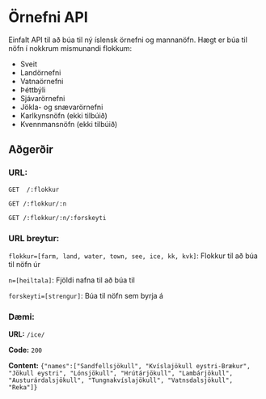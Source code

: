 # **Örnefni API**

Einfalt API til að búa til ný íslensk örnefni og mannanöfn.
Hægt er búa til nöfn í nokkrum mismunandi flokkum:
- Sveit
- Landörnefni
- Vatnaörnefni
- Þéttbýli
- Sjávarörnefni
- Jökla- og snævarörnefni
- Karlkynsnöfn (ekki tilbúið)
- Kvennmansnöfn (ekki tilbúið)

## **Aðgerðir**

### **URL:**
`GET  /:flokkur`

`GET /:flokkur/:n`

`GET /:flokkur/:n/:forskeyti`

### **URL breytur:**
`flokkur=[farm, land, water, town, see, ice, kk, kvk]`: Flokkur til að búa til nöfn úr

`n=[heiltala]`: Fjöldi nafna til að búa til

`forskeyti=[strengur]`: Búa til nöfn sem byrja á <forskeyti>

### **Dæmi:**
**URL:** `/ice/`

**Code:** `200`

**Content:** `{"names":["Sandfellsjökull",
"Kvíslajökull eystri-Brækur",
"Jökull eystri",
"Lónsjökull",
"Hrútárjökull",
"Lambárjökull",
"Austurárdalsjökull",
"Tungnakvíslajökull",
"Vatnsdalsjökull",
"Reka"]}
`
